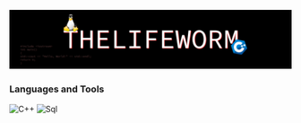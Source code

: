 [![Header](https://github.com/TheLifeWorm/thelifeworm/blob/main/assets/header.png)](https://vk.com/thelifeworm)

### Languages and Tools
![C++](https://img.shields.io/badge/-C++-090909?style=for-the-badge&logo=C%2b%2b&logoColor=6296CC)
![Sql](https://img.shields.io/badge/-Sql-090909?style=for-the-badge&logo=mysql&logoColor=00648B)
